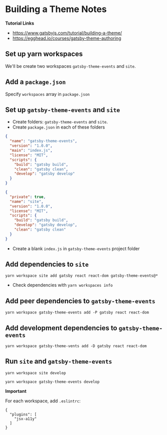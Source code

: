 # Building a Theme Notes

**Tutorial Links**

- https://www.gatsbyjs.com/tutorial/building-a-theme/
- https://egghead.io/courses/gatsby-theme-authoring

## Set up yarn workspaces

We'll be create two workspaces `gatsby-theme-events` and `site`.

##  Add a `package.json`

Specify `workspaces` array in `package.json`

## Set up `gatsby-theme-events` and `site`

- Create folders: `gatsby-theme-events` and `site`.
- Create `package.json` in each of these folders

```json
{
  "name": "gatsby-theme-events",
  "version": "1.0.0",
  "main": "index.js",
  "license": "MIT",
  "scripts": {
    "build": "gatsby build",
    "clean": "gatsby clean",
    "develop": "gatsby develop"
  }
}
```

```json
{
  "private": true,
  "name": "site",
  "version": "1.0.0",
  "license": "MIT",
  "scripts": {
    "build": "gatsby build",
    "develop": "gatsby develop",
    "clean": "gatsby clean"
  }
}
```

- Create a blank `index.js` in `gatsby-theme-events` project folder

## Add dependencies to `site`

```shell
yarn workspace site add gatsby react react-dom gatsby-theme-events@*
```

- Check dependencies with `yarn workspaces info`

## Add peer dependencies to `gatsby-theme-events`

```shell
yarn workspace gatsby-theme-events add -P gatsby react react-dom
```

## Add development dependencies to `gatsby-theme-events`

```shell
yarn workspace gatsby-theme-vents add -D gatsby react react-dom
```

## Run `site` and `gatsby-theme-events`

```shell
yarn workspace site develop
```

```shell
yarn workspace gatsby-theme-events develop
```

**Important**

For each workspace, add `.eslintrc`:

```
{
  "plugins": [
    "jsx-a11y"
  ]
}
```